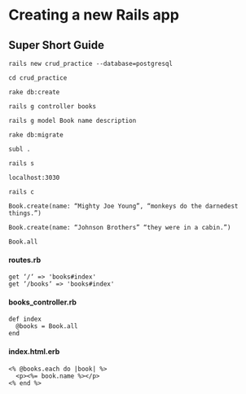 # Creating a new Rails app

## Super Short Guide

`rails new crud_practice --database=postgresql`

`cd crud_practice`

`rake db:create`

`rails g controller books`

`rails g model Book name description`

`rake db:migrate`

`subl .`

`rails s`


`localhost:3030`

`rails c`

`Book.create(name: “Mighty Joe Young”, “monkeys do the darnedest things.”)`

`Book.create(name: “Johnson Brothers” “they were in a cabin.”)`

`Book.all`


#### routes.rb
```
get ‘/‘ => 'books#index'
get ‘/books‘ => 'books#index'
```

#### books_controller.rb
```
def index
  @books = Book.all
end
```

#### index.html.erb
```   
<% @books.each do |book| %>
  <p><%= book.name %></p>
<% end %>
```


